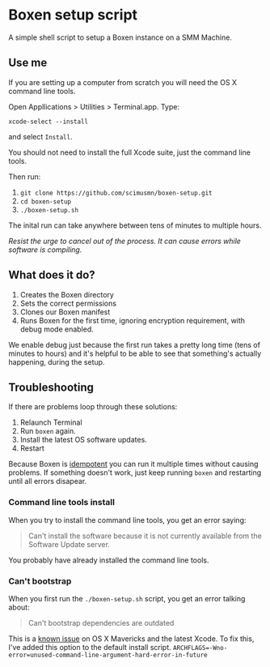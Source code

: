 # Boxen setup script
A simple shell script to setup a Boxen instance on a SMM Machine.

## Use me
If you are setting up a computer from scratch you will need the OS X
command line tools.

Open Appllications > Utilities > Terminal.app. Type:

`xcode-select --install`

and select `Install`.

You should not need to install the full Xcode suite, just the command line tools.

Then run:

1. `git clone https://github.com/scimusmn/boxen-setup.git`
1. `cd boxen-setup`
1. `./boxen-setup.sh`

The inital run can take anywhere between tens of minutes to multiple hours.

*Resist the urge to cancel out of the process. It can cause errors while
software is compiling.*

## What does it do?
1. Creates the Boxen directory
1. Sets the correct permissions
1. Clones our Boxen manifest
1. Runs Boxen for the first time, ignoring encryption requirement, with debug
   mode enabled.

We enable debug just because the first run takes a pretty long time (tens of
minutes to hours) and it's helpful to be able to see that something's actually
happening, during the setup.

## Troubleshooting
If there are problems loop through these solutions:

1. Relaunch Terminal
1. Run `boxen` again.
1. Install the latest OS software updates.
1. Restart

Because Boxen is
[idempotent](http://en.wikipedia.org/wiki/Idempotence#Computer_science_meaning)
you can run it multiple times without causing problems.  If something doesn't
work, just keep running `boxen` and restarting until all errors disapear.

### Command line tools install
When you try to install the command line tools, you get an error saying:

> Can't install the software because it is not currently available from the
> Software Update server.

You probably have already installed the command line tools.

### Can't bootstrap
When you first run the `./boxen-setup.sh` script, you get an error talking about:

> Can't bootstrap dependencies are outdated

This is a [known issue](https://github.com/boxen/our-boxen/issues/61) on OS X
Mavericks and the latest Xcode. To fix this, I've added this option to the 
default install script.
`ARCHFLAGS=-Wno-error=unused-command-line-argument-hard-error-in-future`

